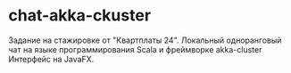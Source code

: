 # chat-akka-ckuster
Задание на стажировке от "Квартплаты 24". 
Локальный одноранговый чат на языке программирования Scala и фреймворке akka-cluster
Интерфейс на JavaFX.